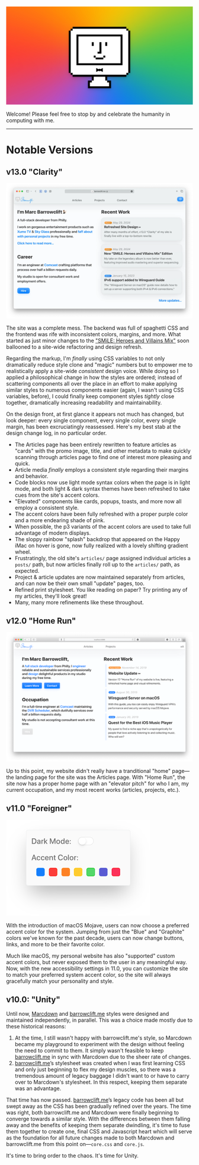 [![Website banner image, featuring a smiling, pixel art iMac in front of a multicolor background](images/share-banner.jpg)](https://barrowclift.me)

Welcome! Please feel free to stop by and celebrate the humanity in computing with me.

--------

# Notable Versions

## v13.0 "Clarity"

![My site with the v13.0 "Clarity" refresh](images/clarity-home-page.webp)

The site was a complete mess. The backend was full of spaghetti CSS and the frontend was rife with inconsistent colors, margins, and more. What started as just minor changes to the ["SMiLE: Heroes and Villains Mix"](https://barrowclift.me/projects/music/smile-heroes-and-villains-mix/) soon ballooned to a site-wide refactoring and design refresh.

Regarding the markup, I'm *finally* using CSS variables to not only dramatically reduce style clone and "magic" numbers but to empower me to realistically apply a site-wide *consistent* design voice. While doing so I applied a philosophical change in how the styles are ordered; instead of scattering components all over the place in an effort to make applying similar styles to numerous components easier (again, I wasn't using CSS variables, before), I could finally keep component styles *tightly* close together, dramatically increasing readability and maintainability.

On the design front, at first glance it appears not much has changed, but look deeper: every single component, every single color, every single margin, has been excruciatingly reassessed. Here's my best stab at the design change log, in no particular order.

* The Articles page has been entirely rewritten to feature articles as "cards" with the promo image, title, and other metadata to make quickly scanning through articles page to find one of interest more pleasing and quick.
* Article media *finally* employs a consistent style regarding their margins and behavior.
* Code blocks now use light mode syntax colors when the page is in light mode, and both light & dark syntax themes have been refreshed to take cues from the site's accent colors.
* "Elevated" components like cards, popups, toasts, and more now all employ a consistent style.
* The accent colors have been fully refreshed with a proper purple color and a more endearing shade of pink.
* When possible, the p3 variants of the accent colors are used to take full advantage of modern displays.
* The sloppy rainbow "splash" backdrop that appeared on the Happy iMac on hover is gone, now fully realized with a lovely shifting gradient wheel.
* Frustratingly, the old site's `articles/` page assigned individual articles a `posts/` path, but now articles finally roll up to the `articles/` path, as expected.
* Project & article updates are now maintained separately from articles, and can now be their own small "update" pages, too.
* Refined print stylesheet. You like reading on paper? Try printing any of my articles, they'll look great!
* Many, many more refinements like these throughout.

## v12.0 "Home Run"

![The new Home Page](images/home-page.png)

Up to this point, my website didn't really have a tranditional "home" page—the landing page for the site was the Articles page. With "Home Run", the site now has a proper home page with an "elevator pitch" for who I am, my current occupation, and my most recent works (articles, projects, etc.).

## v11.0 "Foreigner"

![The Accessibility Settings popup](images/accessibility-settings.png)

With the introduction of macOS Mojave, users can now choose a preferred accent color for the system. Jumping from just the "Blue" and "Graphite" colors we've known for the past decade, users can now change buttons, links, and more to be their favorite color.

Much like macOS, my personal website has also "supported" custom accent colors, but never exposed them to the user in any meaningful way. Now, with the new accessibility settings in 11.0, you can customize the site to match your preferred system accent color, so the site will always gracefully match your personality and style.

## v10.0: "Unity"

Until now, [Marcdown](https://barrowclift.me/marcdown) and [barrowclift.me](https://barrowclift.me) styles were designed and maintained independently, in parallel. This was a choice made mostly due to these historical reasons:

1. At the time, I still wasn't happy with barrowclift.me's style, so Marcdown became my playground to experiment with the design without feeling the need to commit to them. It simply wasn't feasible to keep [barrowclift.me](https://barrowclift.me) in sync with Marcdown due to the sheer rate of changes.
2. [barrowclift.me](https://barrowclift.me)’s stylesheet was created when I was first learning CSS and only just beginning to flex my design muscles, so there was a tremendous amount of legacy baggage I didn't want to or have to carry over to Marcdown's stylesheet. In this respect, keeping them separate was an advantage.

That time has now passed. [barrowclift.me](https://barrowclift.me)’s legacy code has been all but swept away as the CSS has been gradually refined over the years. The time was right, both barrowclift.me and Marcdown were finally beginning to converge towards a similar style. With the differences between them falling away and the benefits of keeping them separate dwindling, it's time to fuse them together to create one, final CSS and Javascript heart which will serve as the foundation for all future changes made to both Marcdown and barrowclift.me from this point on—`core.css` and `core.js`.

It's time to bring order to the chaos. It's time for Unity.
